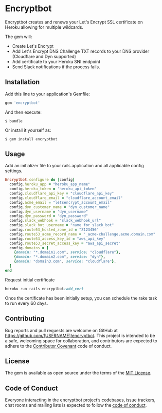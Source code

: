 # Encryptbot

Encryptbot creates and renews your Let's Encrypt SSL certificate on Heroku allowing for multiple wildcards.

The gem will:

- Create Let's Encrypt
- Add Let's Encrypt DNS Challenge TXT records to your DNS provider (Cloudflare and Dyn supported)
- Add certificate to your Heroku SNI endpoint
- Send Slack notifications if the process fails.

## Installation

Add this line to your application's Gemfile:

```ruby
gem 'encryptbot'
```

And then execute:

    $ bundle

Or install it yourself as:

    $ gem install encryptbot


## Usage

Add an initializer file to your rails application and all applicable config settings.

```ruby
Encryptbot.configure do |config|
  config.heroku_app = "heroku_app_name"
  config.heroku_token = "heroku_api_token"
  config.cloudflare_api_key = "cloudflare_api_key"
  config.cloudflare_email = "cloudflare_account_email"
  config.acme_email = "letsencrypt_account_email"
  config.dyn_customer_name = "dyn_customer_name"
  config.dyn_username = "dyn_username"
  config.dyn_password = "dyn_password"
  config.slack_webhook = "slack_webhook_url"
  config.slack_bot_username = "name_for_slack_bot"
  config.route53_hosted_zone_id = "Z123456"
  config.route53_acme_record_name = "_acme-challenge.acme.domain.com"
  config.route53_access_key_id = "aws_api_key"
  config.route53_secret_access_key = "aws_api_secret"
  config.domains = [
    {domain: "*.domain1.com", service: "cloudflare"},
    {domain: "*.domain2.com", service: "dyn"},
    {domain: "domain3.com", service: "cloudflare"},
  ]
end
```

Request initial certificate
```ruby
heroku run rails encryptbot:add_cert
```

Once the certificate has been initially setup, you can schedule the rake task to run every 60 days.

## Contributing

Bug reports and pull requests are welcome on GitHub at https://github.com/[USERNAME]/encryptbot. This project is intended to be a safe, welcoming space for collaboration, and contributors are expected to adhere to the [Contributor Covenant](http://contributor-covenant.org) code of conduct.

## License

The gem is available as open source under the terms of the [MIT License](https://opensource.org/licenses/MIT).

## Code of Conduct

Everyone interacting in the encryptbot project’s codebases, issue trackers, chat rooms and mailing lists is expected to follow the [code of conduct](https://github.com/[USERNAME]/encryptbot/blob/master/CODE_OF_CONDUCT.md).
